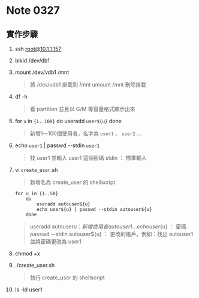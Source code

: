 #  Note 0327
## 實作步驟

1. ssh root@10.1.1.157
2. blkid /dev/db1
3. mount /dev/vdb1 /mnt
    > 將 /dev/vdb1 掛載到 /mnt
    > umount /mnt 刪除掛載

4. df -h
    > 看 partition 並且以 G/M 等容量格式顯示出來

5. for `u` in `{1..100}` do useradd `user${u}` done
    > 新增1～100個使用者，名字為 `user1` 、 `user2` ...

6. echo `user1` | passwd --stdin `user1`
    > 找 user1 並輸入 user1 這個密碼
    > stdin ： 標準輸入

7. vi `create_user`.sh
    > 新增名為 create_user 的 shellscript

    ```
    for u in {1..50}
        do 
            useradd autouser${u}
            echo user${u} | passwd --stdin autouser${u}
        done
    ```

    >  useradd autouser${u} ： 新增使用者 autouser1 ...
    > echo user${u} ： 密碼
    > passwd --stdin autouser${u} ： 更改的帳戶，例如：找出 autouser1 並將密碼更改為 user1

8. chmod +x
9. ./create_user.sh 
    > 執行 create_user 的 shellscript

10. ls -ld user1